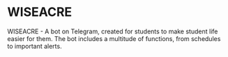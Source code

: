 # WISEACRE
WISEACRE - A bot on Telegram, created for students to make student life easier for them. The bot includes a multitude of functions, from schedules to important alerts.
